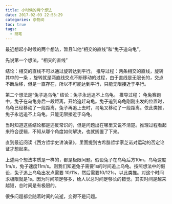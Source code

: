 ```yaml
---
title: 小时候的两个想法
date: 2017-02-03 22:53:29
categories: 杂物间
toc: true
tags:
  - 随笔
---
```


最近想起小时候的两个想法，暂且叫他“相交的直线”和“兔子追乌龟”。

先说第一个想法，“相交的直线”

结论：相交的直线不可以通过旋转达到平行。
推导过程：两条相交的直线，旋转其中的一条 ，旋转就是两直线交点不断移动的过程，由于直线是无限长的，交点不断后移，但是一直存在，所以不可能达到平行，只能无限接近于平行。

<!-- more -->

第二个想法是“兔子追乌龟”
结论：兔子永远追不上乌龟。
推导过程： 龟兔赛跑中，兔子在乌龟身后一段距离，开始追赶乌龟。兔子追到乌龟刚刚出发的位置时，乌龟已经移动了一段距离，兔子再追上去时，乌龟又移动了一段距离。依此类推，兔子永远追不上乌龟，只能无限接近于乌龟。

当时知道这些结论都是违反常识的，但是问题出在哪里又说不清楚。推理过程看起来符合逻辑，不知从哪个角度如何解决，也就搁置了下来。

直到最近阅读《西方哲学史讲演录》，里面提到古希腊哲学家芝诺对运动的否定论证才想起来。

上述两个想法本质是一样的，都是极限问题。假设兔子在乌龟后方10m，乌龟速度1m/s，兔子速度11m/s。则我们知道兔子需要1s的时间追上乌龟。按照想法中的假设，兔子追上乌龟出发点需要 10/11s，然后需要10/121s，以此类推。对这个时间求极限就是1s。因为时间项足够多，给人以总时间足够长的错觉。其实时间是越来越短，总时间是有极限的。

很多问题都会随着时间的流逝，变得不是问题。
